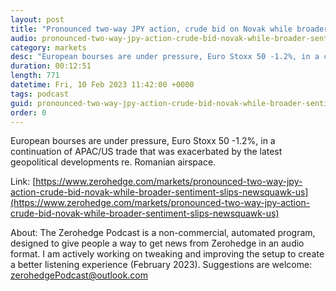```yaml
---
layout: post
title: "Pronounced two-way JPY action, crude bid on Novak while broader sentiment slips - Newsquawk US Market Open"
audio: pronounced-two-way-jpy-action-crude-bid-novak-while-broader-sentiment-slips-newsquawk-us-0
category: markets
desc: "European bourses are under pressure, Euro Stoxx 50 -1.2%, in a continuation of APAC/US trade that was exacerbated by the latest geopolitical developments re. Romanian airspace."
duration: 00:12:51
length: 771
datetime: Fri, 10 Feb 2023 11:42:00 +0000
tags: podcast
guid: pronounced-two-way-jpy-action-crude-bid-novak-while-broader-sentiment-slips-newsquawk-us-0
order: 0
---
```

European bourses are under pressure, Euro Stoxx 50 -1.2%, in a continuation of APAC/US trade that was exacerbated by the latest geopolitical developments re. Romanian airspace.

Link: [https://www.zerohedge.com/markets/pronounced-two-way-jpy-action-crude-bid-novak-while-broader-sentiment-slips-newsquawk-us](https://www.zerohedge.com/markets/pronounced-two-way-jpy-action-crude-bid-novak-while-broader-sentiment-slips-newsquawk-us)

About: The Zerohedge Podcast is a non-commercial, automated program, designed to give people a way to get news from Zerohedge in an audio format.  I am actively working on tweaking and improving the setup to create a better listening experience (February 2023).  Suggestions are welcome: [zerohedgePodcast@outlook.com](mailto:zerohedgePodcast@outlook.com)